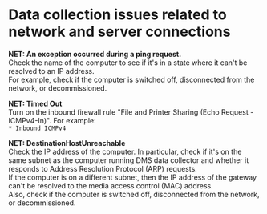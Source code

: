 # Data collection issues related to network and server connections<a name="CHAP_FleetAdvisor.Troubleshooting.NET"></a>

**NET: An exception occurred during a ping request\.**  
Check the name of the computer to see if it's in a state where it can't be resolved to an IP address\.  
For example, check if the computer is switched off, disconnected from the network, or decommissioned\.

**NET: Timed Out**  
Turn on the inbound firewall rule "File and Printer Sharing \(Echo Request \- ICMPv4\-In\)"\. For example:  
`* Inbound ICMPv4`

**NET: DestinationHostUnreachable**  
Check the IP address of the computer\. In particular, check if it's on the same subnet as the computer running DMS data collector and whether it responds to Address Resolution Protocol \(ARP\) requests\.   
If the computer is on a different subnet, then the IP address of the gateway can't be resolved to the media access control \(MAC\) address\.  
Also, check if the computer is switched off, disconnected from the network, or decommissioned\.